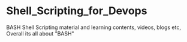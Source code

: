 # Shell_Scripting_for_Devops
BASH Shell Scripting material and learning contents, videos, blogs etc, Overall its all about "BASH"
